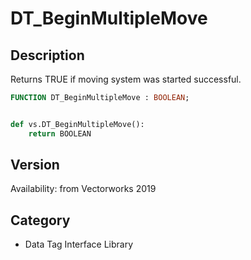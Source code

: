 # DT_BeginMultipleMove

## Description
Returns TRUE if moving system was started successful.

```pascal
FUNCTION DT_BeginMultipleMove : BOOLEAN;
```

```python

def vs.DT_BeginMultipleMove():
    return BOOLEAN
```

## Version
Availability: from Vectorworks 2019
## Category
* Data Tag Interface Library

